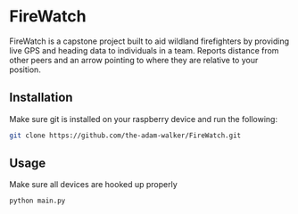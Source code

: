 # FireWatch

FireWatch is a capstone project built to aid wildland firefighters by providing live GPS and heading data to individuals in a team. Reports distance from
other peers and an arrow pointing to where they are relative to your position.

## Installation

Make sure git is installed on your raspberry device and run the following:

```bash
git clone https://github.com/the-adam-walker/FireWatch.git
```

## Usage

Make sure all devices are hooked up properly

```bash
python main.py
```

